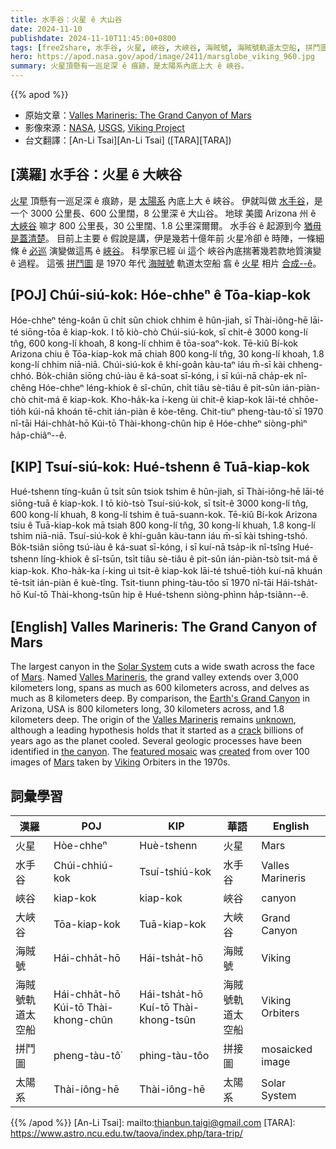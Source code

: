 ```yaml
---
title: 水手谷：火星 ê 大山谷
date: 2024-11-10
publishdate: 2024-11-10T11:45:00+0800
tags: [free2share, 水手谷, 火星, 峽谷, 大峽谷, 海賊號, 海賊號軌道太空船, 拼鬥圖, 太陽系]
hero: https://apod.nasa.gov/apod/image/2411/marsglobe_viking_960.jpg
summary: 火星頂懸有一巡足深 ê 痕跡，是太陽系內底上大 ê 峽谷。
---
```


{{% apod %}}

- 原始文章：[Valles Marineris: The Grand Canyon of Mars](https://apod.nasa.gov/apod/ap241110.html)
- 影像來源：[NASA](https://www.nasa.gov/), [USGS](https://www.usgs.gov/), [Viking Project](https://science.nasa.gov/mission/viking/)
- 台文翻譯：[An-Li Tsai][An-Li Tsai] ([TARA][TARA])

## [漢羅] 水手谷：火星 ê 大峽谷
[火星][Mars 1] 頂懸有一巡足深 ê 痕跡，是 [太陽系][Solar System] 內底上大 ê 峽谷。
伊就叫做 [水手谷][Valles Marineris]，是一个 3000 公里長、600 公里闊，8 公里深 ê 大山谷。
地球 美國 Arizona 州 ê [大峽谷][Earth's Grand Canyon] 嘛才 800 公里長，30 公里闊、1.8 公里深爾爾。
水手谷 ê 起源到今 [猶毋是蓋清楚][unknown]。
目前上主要 ê 假說是講，伊是幾若十億年前 火星冷卻 ê 時陣，一條細條 ê [必巡][crack] 演變做這馬 ê [峽谷][the canyon]。
科學家已經 ùi 這个 峽谷內底揣著幾若款地質演變 ê 過程。
這張 [拼鬥圖][featured mosaic] 是 1970 年代 [海賊號][Viking] 軌道太空船 翕 ê [火星][Mars 2] 相片 [合成--ê][created]。

## [POJ] Chúi-siú-kok: Hóe-chheⁿ ê Tōa-kiap-kok
Hóe-chheⁿ téng-koân ū chi̍t sûn chiok chhim ê hûn-jiah, sī Thài-iông-hē lāi-té siōng-tōa ê kiap-kok.
I tō kiò-chò Chúi-siú-kok, sī chi̍t-ê 3000 kong-lí tn̂g, 600 kong-lí khoah, 8 kong-lí chhim ê tōa-soaⁿ-kok.
Tē-kiû Bí-kok Arizona chiu ê Tōa-kiap-kok mā chiah 800 kong-lí tn̂g, 30 kong-lí khoah, 1.8 kong-lí chhim niā-niā.
Chúi-siú-kok ê khí-goân kàu-taⁿ iáu m̄-sī kài chheng-chhó.
Bo̍k-chiân siōng chú-iàu ê ká-soat sī-kóng, i sī kúi-nā cha̍p-ek nî-chêng Hóe-chheⁿ léng-khiok ê sî-chūn, chi̍t tiâu sè-tiâu ê pit-sûn ián-piàn-chò chit-má ê kiap-kok.
Kho-ha̍k-ka í-keng ùi chit-ê kiap-kok lāi-té chhōe-tio̍h kúi-nā khoán tē-chit ián-piàn ê kòe-têng.
Chit-tiuⁿ pheng-tàu-tô͘ sī 1970 nî-tāi Hái-chha̍t-hō Kúi-tō Thài-khong-chûn hip ê Hóe-chheⁿ siòng-phìⁿ ha̍p-chiâⁿ--ê.

## [KIP] Tsuí-siú-kok: Hué-tshenn ê Tuā-kiap-kok
Hué-tshenn tíng-kuân ū tsi̍t sûn tsiok tshim ê hûn-jiah, sī Thài-iông-hē lāi-té siōng-tuā ê kiap-kok.
I tō kiò-tsò Tsuí-siú-kok, sī tsi̍t-ê 3000 kong-lí tn̂g, 600 kong-lí khuah, 8 kong-lí tshim ê tuā-suann-kok.
Tē-kiû Bí-kok Arizona tsiu ê Tuā-kiap-kok mā tsiah 800 kong-lí tn̂g, 30 kong-lí khuah, 1.8 kong-lí tshim niā-niā.
Tsuí-siú-kok ê khí-guân kàu-tann iáu m̄-sī kài tshing-tshó.
Bo̍k-tsiân siōng tsú-iàu ê ká-suat sī-kóng, i sī kuí-nā tsa̍p-ik nî-tsîng Hué-tshenn líng-khiok ê sî-tsūn, tsi̍t tiâu sè-tiâu ê pit-sûn ián-piàn-tsò tsit-má ê kiap-kok.
Kho-ha̍k-ka í-king uì tsit-ê kiap-kok lāi-té tshuē-tio̍h kuí-nā khuán tē-tsit ián-piàn ê kuè-tîng.
Tsit-tiunn phing-tàu-tôo sī 1970 nî-tāi Hái-tsha̍t-hō Kuí-tō Thài-khong-tsûn hip ê Hué-tshenn siòng-phìnn ha̍p-tsiânn--ê.

## [English] Valles Marineris: The Grand Canyon of Mars
The largest canyon in the [Solar System][Solar System] cuts a wide swath across the face of [Mars][Mars 1].
Named [Valles Marineris][Valles Marineris], the grand valley extends over 3,000 kilometers long, spans as much as 600 kilometers across, and delves as much as 8 kilometers deep.
By comparison, the [Earth's Grand Canyon][Earth's Grand Canyon] in Arizona, USA is 800 kilometers long, 30 kilometers across, and 1.8 kilometers deep.
The origin of the [Valles Marineris][Valles Marineris] remains [unknown][unknown], although a leading hypothesis holds that it started as a [crack][crack] billions of years ago as the planet cooled.
Several geologic processes have been identified in [the canyon][the canyon].
The [featured mosaic][featured mosaic] was [created][created] from over 100 images of [Mars][Mars 2] taken by [Viking][Viking] Orbiters in the 1970s.

## 詞彙學習
|漢羅|POJ|KIP|華語|English|
|-|-|-|-|-|
| 火星 | Hòe-chheⁿ | Huè-tshenn | 火星 | Mars |
| 水手谷 | Chúi-chhiú-kok | Tsuí-tshiú-kok | 水手谷 | Valles Marineris |
| 峽谷 | kiap-kok | kiap-kok | 峽谷 | canyon |
| 大峽谷 | Tōa-kiap-kok | Tuā-kiap-kok | 大峽谷 | Grand Canyon |
| 海賊號 | Hái-chha̍t-hō | Hái-tsha̍t-hō | 海賊號 | Viking |
| 海賊號軌道太空船 | Hái-chha̍t-hō Kúi-tō Thài-khong-chûn | Hái-tsha̍t-hō Kuí-tō Thài-khong-tsûn | 海賊號軌道太空船 | Viking Orbiters |
| 拼鬥圖 | pheng-tàu-tô͘ | phing-tàu-tôo | 拼接圖 | mosaicked image |
| 太陽系 | Thài-iông-hē | Thài-iông-hē | 太陽系 | Solar System |

{{% /apod %}}
[An-Li Tsai]: mailto:thianbun.taigi@gmail.com
[TARA]: https://www.astro.ncu.edu.tw/taova/index.php/tara-trip/

[copyright]: https://apod.nasa.gov/apod/fap/lib/about_apod.html#srapply
[License3]: https://creativecommons.org/licenses/by-nc-nd/3.0/
[License2]:https://creativecommons.org/licenses/by-nc-nd/2.0/

[Solar System]:https://science.nasa.gov/solar-system/
[Mars 1]:https://science.nasa.gov/mars/
[Valles Marineris]:https://youtu.be/JUbQM47QXwQ
[Earth's Grand Canyon]:https://en.wikipedia.org/wiki/Grand_Canyon
[Valles Marineris]:https://en.wikipedia.org/wiki/Valles_Marineris
[unknown]:https://vignette1.wikia.nocookie.net/theevilliouschronicles/images/8/85/Confused-cat.jpg
[crack]:https://apod.nasa.gov/apod/ap980310.html
[the canyon]:https://science.nasa.gov/resource/valles-marineris-the-grand-canyon-of-mars/
[featured mosaic]:http://nssdc.gsfc.nasa.gov/photo_gallery/photogallery-mars.html
[created]:http://nssdc.gsfc.nasa.gov/photo_gallery/caption/marsglobe1.txt
[Mars 2]:https://science.nasa.gov/mars/facts/
[Viking]:https://science.nasa.gov/mission/viking/spacecraft-and-science/
